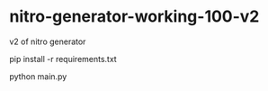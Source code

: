 # nitro-generator-working-100-v2
v2 of nitro generator


pip install -r requirements.txt

python main.py

